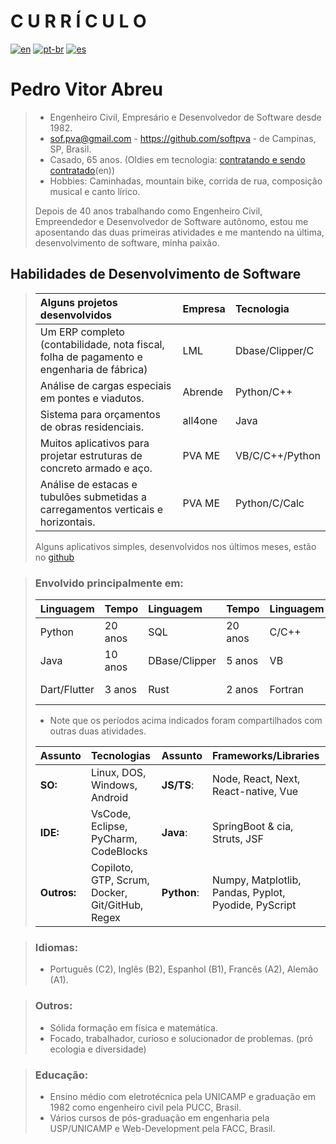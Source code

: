 # **C U R R Í C U L O**  
[![en](https://img.shields.io/badge/lang-en-red.svg)](./curriculum.md)
[![pt-br](https://img.shields.io/badge/lang-pt--br-green.svg)](./curriculum.pt-br.md)
[![es](https://img.shields.io/badge/lang-es-yellow.svg)](./curriculum.es.md)  

# **Pedro Vitor Abreu**
> - Engenheiro Civil, Empresário e Desenvolvedor de Software desde 1982.
> - <sof.pva@gmail.com> - <https://github.com/softpva> - de Campinas, SP, Brasil.
> - Casado, 65 anos. (Oldies em tecnologia: [contratando e sendo contratado](https://www.infoq.com/articles/tech-oldies-hiring/)(en))
> - Hobbies: Caminhadas, mountain bike, corrida de rua, composição musical e canto lírico.
>
> Depois de 40 anos trabalhando como Engenheiro Civil, Empreendedor e Desenvolvedor de Software autônomo, estou me aposentando das duas primeiras atividades e me mantendo na última, desenvolvimento de software, minha paixão.  

## Habilidades de Desenvolvimento de Software
>
> | Alguns projetos desenvolvidos | Empresa | Tecnologia |
> | :--- | :--- | :--- |
> | Um ERP completo (contabilidade, nota fiscal, folha de pagamento e engenharia de fábrica) | LML | Dbase/Clipper/C |
> Análise de cargas especiais em pontes e viadutos. | Abrende | Python/C++ |
> | Sistema para orçamentos de obras residenciais. | all4one | Java |
> | Muitos aplicativos para projetar estruturas de concreto armado e aço. | PVA ME | VB/C/C++/Python |
> | Análise de estacas e tubulões submetidas a carregamentos verticais e horizontais.| PVA ME | Python/C/Calc |
>
>Alguns aplicativos simples, desenvolvidos nos últimos meses, estão no [github](https://github.com/softpva)  

> ### Envolvido principalmente em:
>
> | Linguagem | Tempo | Linguagem | Tempo | Linguagem | Tempo | Linguagem | Tempo |
> | :--- | :--- | :--- | :--- | :--- | :--- | :--- | :--- |
> | Python | 20 anos | SQL | 20 anos | C/C++ | 20 anos | JS/TS | 10 anos |
> | Java | 10 anos | DBase/Clipper | 5 anos | VB | 10 anos | GDScript | 3 anos |
> | Dart/Flutter| 3 anos | Rust | 2 anos| Fortran | 3 anos | WAT | 6 meses|
>
> - Note que os períodos acima indicados foram compartilhados com outras duas atividades.  
>
> | Assunto | Tecnologias | Assunto | Frameworks/Libraries |
> | :--- | :--- | :--- | :--- |
> | **SO:** | Linux, DOS, Windows, Android | **JS/TS**: | Node, React, Next, React-native, Vue |
> | **IDE:** | VsCode, Eclipse, PyCharm, CodeBlocks | **Java**: | SpringBoot & cia, Struts, JSF |
> | **Outros:** | Copiloto, GTP, Scrum, Docker, Git/GitHub, Regex| **Python**: | Numpy, Matplotlib, Pandas, Pyplot, Pyodide, PyScript|  

> ### Idiomas:
> - Português (C2), Inglês (B2), Espanhol (B1), Francês (A2), Alemão (A1).

> ### Outros:
> - Sólida formação em física e matemática.
> - Focado, trabalhador, curioso e solucionador de problemas. (pró ecologia e diversidade)

> ### Educação:
> - Ensino médio com eletrotécnica pela UNICAMP e graduação em 1982 como engenheiro civil pela PUCC, Brasil.
> - Vários cursos de pós-graduação em engenharia pela USP/UNICAMP e Web-Development pela FACC, Brasil.
